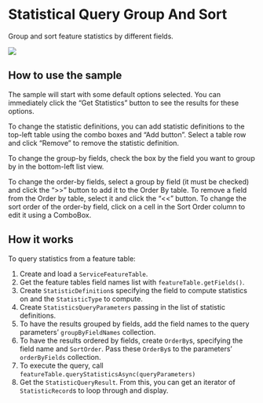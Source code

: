 # Statistical Query Group And Sort

Group and sort feature statistics by different fields.

![](StatisticalQueryGroupAndSort.png)

## How to use the sample

The sample will start with some default options selected. You can
immediately click the “Get Statistics” button to see the results for
these options.

To change the statistic definitions, you can add statistic definitions
to the top-left table using the combo boxes and “Add button”. Select a
table row and click “Remove” to remove the statistic definition.

To change the group-by fields, check the box by the field you want to
group by in the bottom-left list view.

To change the order-by fields, select a group by field (it must be
checked) and click the “\>\>” button to add it to the Order By table. To
remove a field from the Order by table, select it and click the “\<\<”
button. To change the sort order of the order-by field, click on a cell
in the Sort Order column to edit it using a ComboBox.

## How it works

To query statistics from a feature table:

1.  Create and load a `ServiceFeatureTable`.
2.  Get the feature tables field names list with
    `featureTable.getFields()`.
3.  Create `StatisticDefinition`s specifying the field to compute
    statistics on and the `StatisticType` to compute.
4.  Create `StatisticsQueryParameters` passing in the list of statistic
    definitions.
5.  To have the results grouped by fields, add the field names to the
    query parameters’ `groupByFieldNames` collection.
6.  To have the results ordered by fields, create `OrderBy`s, specifying
    the field name and `SortOrder`. Pass these `OrderBy`s to the
    parameters’ `orderByFields` collection.
7.  To execute the query, call
    `featureTable.queryStatisticsAsync(queryParameters)`
8.  Get the `StatisticQueryResult`. From this, you can get an iterator
    of `StatisticRecord`s to loop through and display.
